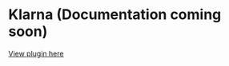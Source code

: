 # Klarna (Documentation coming soon)
[View plugin here](https://github.com/medusajs/medusa/tree/master/packages/medusa-payment-klarna)